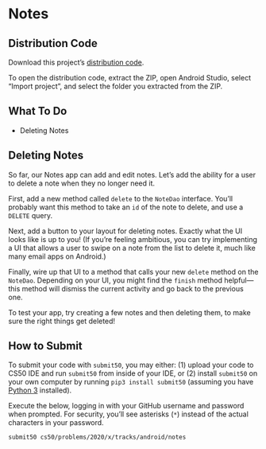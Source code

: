 <main class="col-md markdown-body">

<h1 id="notes">Notes</h1>

<h2 id="distribution-code">Distribution Code</h2>

<p>Download this project’s <a href="https://cdn.cs50.net/2019/fall/tracks/android/notes/notes.zip">distribution code</a>.</p>

<p>To open the distribution code, extract the ZIP, open Android Studio, select “Import project”, and select the folder you extracted from the ZIP.</p>

<h2 id="what-to-do">What To Do</h2>

<ul>
  <li data-marker="*">Deleting Notes</li>
</ul>

<h2 id="deleting-notes">Deleting Notes</h2>

<p>So far, our Notes app can add and edit notes. Let’s add the ability for a user to delete a note when they no longer need it.</p>

<p>First, add a new method called <code class="highlighter-rouge">delete</code> to the <code class="highlighter-rouge">NoteDao</code> interface. You’ll probably want this method to take an <code class="highlighter-rouge">id</code> of the note to delete, and use a <code class="highlighter-rouge">DELETE</code> query.</p>

<p>Next, add a button to your layout for deleting notes. Exactly what the UI looks like is up to you! (If you’re feeling ambitious, you can try implementing a UI that allows a user to swipe on a note from the list to delete it, much like many email apps on Android.)</p>

<p>Finally, wire up that UI to a method that calls your new <code class="highlighter-rouge">delete</code> method on the <code class="highlighter-rouge">NoteDao</code>. Depending on your UI, you might find the <code class="highlighter-rouge">finish</code> method helpful—this method will dismiss the current activity and go back to the previous one.</p>

<p>To test your app, try creating a few notes and then deleting them, to make sure the right things get deleted!</p>

<h2 id="how-to-submit">How to Submit</h2>

<p>To submit your code with <code class="highlighter-rouge">submit50</code>, you may either: (1) upload your code to CS50 IDE and run <code class="highlighter-rouge">submit50</code> from inside of your IDE, or (2) install <code class="highlighter-rouge">submit50</code> on your own computer by running <code class="highlighter-rouge">pip3 install submit50</code> (assuming you have <a href="https://www.python.org/downloads/">Python 3</a> installed).</p>

<p>Execute the below, logging in with your GitHub username and password when prompted. For security, you’ll see asterisks (<code class="highlighter-rouge">*</code>) instead of the actual characters in your password.</p>

<div class="highlighter-rouge"><div class="highlight"><pre class="highlight"><code>submit50 cs50/problems/2020/x/tracks/android/notes
</code></pre></div></div>


</main>
